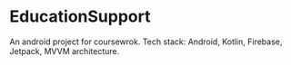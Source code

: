 # EducationSupport
An android project for coursewrok.
Tech stack: Android, Kotlin, Firebase, Jetpack, MVVM architecture.
